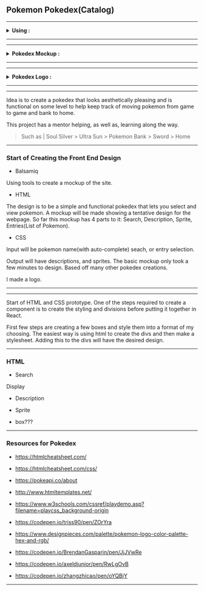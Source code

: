 ## Pokemon Pokedex(Catalog)

***
<details>

<summary><b>Using :</b></summary>

- Balsamiq

- React

- CSS

- Node

- Express

</details>

***

***

<details>
  <summary><b>Pokedex Mockup :</b></summary>

![mockup-1](mockups/mockup-screen-1.png)

</details>

***
***
<details>
  <summary><b>Pokedex Logo :</b></summary>

![mockup-1](/logo_preview.png)

</details>

***

***

Idea is to create a pokedex that looks aesthetically pleasing and is functional on some level to help keep track of moving pokemon from game to game and bank to home.

This project has a mentor helping, as well as, learning along the way.

>Such as | Soul Silver > Ultra Sun > Pokemon Bank > Sword > Home

***


### **Start of Creating the Front End Design**
- Balsamiq

Using tools to create a mockup of the site.


- HTML

The design is to be a simple and functional pokedex that lets you select and view pokemon. A mockup will be made showing a tentative design for the webpage. So far this mockup has 4 parts to it: Search, Description, Sprite, Entries(List of Pokemon).

- CSS


Input will be pokemon name(with auto-complete) seach, or entry selection.


Output will have descriptions, and sprites. The basic mockup only took a few minutes to design. Based off many other pokedex creations.


I made a logo.

***

***

Start of HTML and CSS prototype. One of the steps required to create a component is to create the styling and divisions before putting it together in React.

First few steps are creating a few boxes and style them into a format of my choosing. The easiest way is using html to create the divs and then make a stylesheet. Adding this to the divs will have the desired design.

***

### HTML
- Search

Display 


- Description

- Sprite

- box???




***

### **Resources for Pokedex**

- https://htmlcheatsheet.com/

- https://htmlcheatsheet.com/css/

- https://pokeapi.co/about

- http://www.htmltemplates.net/

- https://www.w3schools.com/cssref/playdemo.asp?filename=playcss_background-origin

- https://codepen.io/triss90/pen/ZOrYra

- https://www.designpieces.com/palette/pokemon-logo-color-palette-hex-and-rgb/

- https://codepen.io/BrendanGasparin/pen/JjJVwRe

- https://codepen.io/axeldjunior/pen/RwLgOvB

- https://codepen.io/zhangzhicao/pen/oYQBjY

***


<div id="end-of-doc"></div>


  